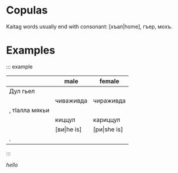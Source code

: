 <script setup>
import { sample } from './introduction';
</script>

# Copulas

Kaitag words usually end with consonant: [хъал|home], гъер, мохъ.

# Examples

::: example

|                | male        | female       |
| -------------- | ----------- | ------------ |
| Дул гьел       |
|                | чиваживда   | чираживда    |
| , тӏалла мякьи |
|                | киццул      | кариццул     |
|                | [ви\|he is] | [ри\|she is] |
| .              |

:::

<P :flags="sample.flags" :segments="sample.segments" />

_hello_
